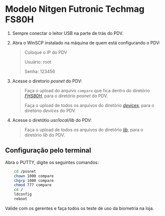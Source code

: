 # Modelo Nitgen Futronic Techmag FS80H

1. Sempre conectar o leitor USB na parte de trás do PDV.

2. Abra o WinSCP instalado na máquina de quem está configurando o PDV:
	> Coloque o IP do PDV
	>
	> Usuário: root
	>
	> Senha: 123456

3. Acesse o diretorio *posnet* do PDV:
    > Faça o upload do arquivo `compare` que fica dentro do diretório [*FHS80H*](https://github.com/cpglaucio/help/tree/main/pdv/biometria/leitor_fs80h/fhs80h), para o diretório *posnet* do PDV.
    >
    > Faça o upload de todos os arquivos do diretório [*devices*](https://github.com/cpglaucio/help/tree/main/pdv/biometria/leitor_fs80h/devices), para o diretório *devices* do PDV.

4. Acesse o diretótio *usr/local/lib* do PDV:
    > Faça o upload de todos os arquivos do diretório [*lib*](https://github.com/cpglaucio/help/tree/main/pdv/biometria/leitor_fs80h/lib), para o diretório *lib* do PDV.

## Configuração pelo terminal

Abra o PUTTY, digite os seguintes comandos:
```bash
    cd /posnet
    chown 1000 compare
    chgrp 1000 compare
    chmod 777 compare
    cd /
    ldconfig
    reboot
```

Valide com os gerentes e faça todos os teste de uso da biometria na loja.